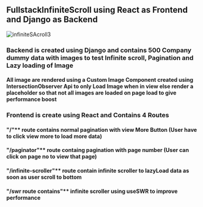 ## FullstackInfiniteScroll using React as Frontend and Django as Backend
![infiniteSAcroll3](https://user-images.githubusercontent.com/65633542/116314846-80899300-a764-11eb-9859-b6397bfc0905.gif)
### Backend is created using Django and contains 500 Company dummy data with images to test Infinite scroll, Pagination and Lazy loading of Image

#### All image are rendered using a Custom Image Component created using IntersectionObserver Api to only Load Image when in view else render a placeholder so that not all images are loaded on page load to give performance boost

### Frontend is create using React and Contains 4 Routes

#### "/"** route contains normal pagination with view More Button (User have to click view more to load more data) <br>

#### "/paginator"** route containg pagination with page number (User can click on page no to view that page) <br>

#### "/infinite-scroller"** route contain infinite scroller to lazyLoad data as soon as user scroll to bottom <br>

#### "/swr route contains"** infinite scroller using useSWR to improve performance <br>




